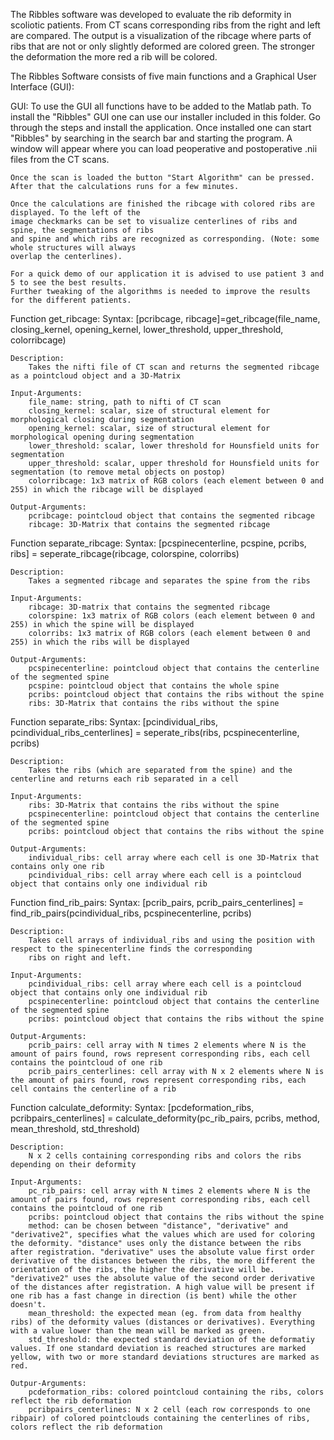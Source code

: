 The Ribbles software was developed to evaluate the rib deformity in scoliotic patients. 
From CT scans corresponding ribs from the right and left are compared. The output is a 
visualization of the ribcage where parts of ribs that are not or only slightly deformed 
are colored green. The stronger the deformation the more red a rib will be colored.


The Ribbles Software consists of five main functions and a Graphical User Interface (GUI):

GUI:
    To use the GUI all functions have to be added to the Matlab path. To install the "Ribbles" GUI one can use our installer included in this folder. Go through the steps and install the application.
    Once installed one can start "Ribbles" by searching in the search bar and starting the program.
    A window will appear where you can load peoperative and postoperative .nii files from the CT scans.

    Once the scan is loaded the button "Start Algorithm" can be pressed. 
    After that the calculations runs for a few minutes.

    Once the calculations are finished the ribcage with colored ribs are displayed. To the left of the 
    image checkmarks can be set to visualize centerlines of ribs and spine, the segmentations of ribs 
    and spine and which ribs are recognized as corresponding. (Note: some whole structures will always 
    overlap the centerlines).

    For a quick demo of our application it is advised to use patient 3 and 5 to see the best results. 
    Further tweaking of the algorithms is needed to improve the results for the different patients.



Function get_ribcage:
    Syntax:
        [pcribcage, ribcage]=get_ribcage(file_name, closing_kernel, opening_kernel, lower_threshold, upper_threshold, colorribcage)

    Description:
        Takes the nifti file of CT scan and returns the segmented ribcage as a pointcloud object and a 3D-Matrix

    Input-Arguments:
        file_name: string, path to nifti of CT scan
        closing_kernel: scalar, size of structural element for morphological closing during segmentation
        opening_kernel: scalar, size of structural element for morphological opening during segmentation
        lower_threshold: scalar, lower threshold for Hounsfield units for segmentation
        upper_threshold: scalar, upper threshold for Hounsfield units for segmentation (to remove metal objects on postop)
        colorribcage: 1x3 matrix of RGB colors (each element between 0 and 255) in which the ribcage will be displayed

    Output-Arguments:
        pcribcage: pointcloud object that contains the segmented ribcage
        ribcage: 3D-Matrix that contains the segmented ribcage



Function separate_ribcage:
    Syntax:
       [pcspinecenterline, pcspine, pcribs, ribs] = seperate_ribcage(ribcage, colorspine, colorribs)

    Description: 
        Takes a segmented ribcage and separates the spine from the ribs
    
    Input-Arguments:
        ribcage: 3D-matrix that contains the segmented ribcage
        colorspine: 1x3 matrix of RGB colors (each element between 0 and 255) in which the spine will be displayed
        colorribs: 1x3 matrix of RGB colors (each element between 0 and 255) in which the ribs will be displayed

    Output-Arguments:
        pcspinecenterline: pointcloud object that contains the centerline of the segmented spine
        pcspine: pointcloud object that contains the whole spine
        pcribs: pointcloud object that contains the ribs without the spine
        ribs: 3D-Matrix that contains the ribs without the spine


Function separate_ribs:
    Syntax:
        [pcindividual_ribs, pcindividual_ribs_centerlines] = seperate_ribs(ribs, pcspinecenterline, pcribs)

    Description:
        Takes the ribs (which are separated from the spine) and the centerline and returns each rib separated in a cell

    Input-Arguments:
        ribs: 3D-Matrix that contains the ribs without the spine
        pcspinecenterline: pointcloud object that contains the centerline of the segmented spine
        pcribs: pointcloud object that contains the ribs without the spine

    Output-Arguments:
        individual_ribs: cell array where each cell is one 3D-Matrix that contains only one rib
        pcindividual_ribs: cell array where each cell is a pointcloud object that contains only one individual rib



Function find_rib_pairs:
    Syntax:
        [pcrib_pairs, pcrib_pairs_centerlines] = find_rib_pairs(pcindividual_ribs, pcspinecenterline, pcribs)

    Description:
        Takes cell arrays of individual_ribs and using the position with respect to the spinecenterline finds the corresponding 
        ribs on right and left. 

    Input-Arguments:
        pcindividual_ribs: cell array where each cell is a pointcloud object that contains only one individual rib
        pcspinecenterline: pointcloud object that contains the centerline of the segmented spine
        pcribs: pointcloud object that contains the ribs without the spine

    Output-Arguments:
        pcrib_pairs: cell array with N times 2 elements where N is the amount of pairs found, rows represent corresponding ribs, each cell contains the pointcloud of one rib
        pcrib_pairs_centerlines: cell array with N x 2 elements where N is the amount of pairs found, rows represent corresponding ribs, each cell contains the centerline of a rib
        
        

Function calculate_deformity:
    Syntax:
        [pcdeformation_ribs, pcribpairs_centerlines] = calculate_deformity(pc_rib_pairs, pcribs, method, mean_threshold, std_threshold)

    Description:
        N x 2 cells containing corresponding ribs and colors the ribs depending on their deformity
    
    Input-Arguments:
        pc_rib_pairs: cell array with N times 2 elements where N is the amount of pairs found, rows represent corresponding ribs, each cell contains the pointcloud of one rib
        pcribs: pointcloud object that contains the ribs without the spine
        method: can be chosen between "distance", "derivative" and "derivative2", specifies what the values which are used for coloring the deformity. "distance" uses only the distance between the ribs after registration. "derivative" uses the absolute value first order derivative of the distances between the ribs, the more different the orientation of the ribs, the higher the derivative will be. "derivative2" uses the absolute value of the second order derivative of the distances after registration. A high value will be present if one rib has a fast change in direction (is bent) while the other doesn't.
        mean_threshold: the expected mean (eg. from data from healthy ribs) of the deformity values (distances or derivatives). Everything with a value lower than the mean will be marked as green.  
        std_threshold: the expected standard deviation of the deformatiy values. If one standard deviation is reached structures are marked yellow, with two or more standard deviations structures are marked as red.

    Outpur-Arguments:
        pcdeformation_ribs: colored pointcloud containing the ribs, colors reflect the rib deformation
        pcribpairs_centerlines: N x 2 cell (each row corresponds to one ribpair) of colored pointclouds containing the centerlines of ribs, colors reflect the rib deformation



